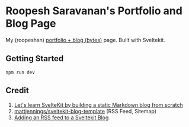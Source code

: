 # Roopesh Saravanan's Portfolio and Blog Page

My (roopeshsn) [portfolio + blog (bytes)](https://roopeshsn.com) page. Built with Sveltekit.

## Getting Started

```
npm run dev
```

## Credit

1. [Let's learn SvelteKit by building a static Markdown blog from scratch](https://joshcollinsworth.com/blog/build-static-sveltekit-markdown-blog)
2. [mattjennings/sveltekit-blog-template](https://github.com/mattjennings/sveltekit-blog-template) (RSS Feed, Sitemap)
3. [Adding an RSS feed to a Sveltekit Blog](https://www.adamsanderson.co.uk/blog/2023-05-29-bring-rss-back)

